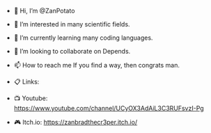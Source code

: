 - 👋 Hi, I’m @ZanPotato

- 👀 I’m interested in many scientific fields.

- 🌱 I’m currently learning many coding languages.

- 💞️ I’m looking to collaborate on Depends.

- 📫 How to reach me If you find a way, then congrats man.

- 📋 Links: 

- 📺 Youtube: https://www.youtube.com/channel/UCyOX3AdAiL3C3RUFsvzI-Pg

- 🎮 Itch.io: https://zanbradthecr3per.itch.io/
